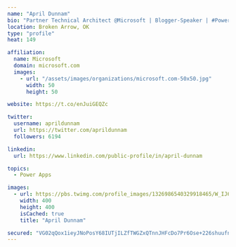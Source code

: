 ```yaml
---
name: "April Dunnam"
bio: "Partner Technical Architect @Microsoft | Blogger-Speaker | #PowerApps, #PowerAutomate, #Office365, #SharePoint | #WIT | #Karaoke Queen"
location: Broken Arrow, OK
type: "profile"
heat: 149

affiliation:
  name: Microsoft
  domain: microsoft.com
  images:
    - url: "/assets/images/organizations/microsoft.com-50x50.jpg"
      width: 50
      height: 50

website: https://t.co/enJuiGEQZc

twitter:
  username: aprildunnam
  url: https://twitter.com/aprildunnam
  followers: 6194

linkedin:
  url: https://www.linkedin.com/public-profile/in/april-dunnam

topics:
  - Power Apps

images:
  - url: https://pbs.twimg.com/profile_images/1326986540329918465/W_IJ6Ih2_400x400.jpg
    width: 400
    height: 400
    isCached: true
    title: "April Dunnam"

secured: "VG02qQox1ieyJNoPosY68IUTjILZfTWGZxQTnnJHFcDo7Pr6Ose+226shuufnRa46OIoc5dvaDmCEf9IFCSQikHs1ufj2VuL9nYRUwnMHYHbMOZOwxDkUeZhK3EKHAw/n44HrtU+U0+uP1vYzknnC987t6Roe6xxzrV4gnutJb2hakeS+lhuSTvO3QqLQmlV878Mzyyxk+4mrDxf8OyxFJ/fVu7TW2dCaamHk9ks0nALKoVm1RjnCJH66s5SWurstm11r89a08A3lvi/nw8zuQxdl7gLvTpAELynOmviC2dsuOOzhnKPLGUZ0gqzvORzK6856sdODdkIxtIu0kk0dIrm1Z15tTRmYq/u15u3m9vlvWG8NKRAaaMcHUCT333zwLbEC3LBMRgk5VGem9NSz0BDo2gPo93cm5FZxGeaRcI=;1H35uaqWDp0jNuw0eqo2Cg=="
---
```


